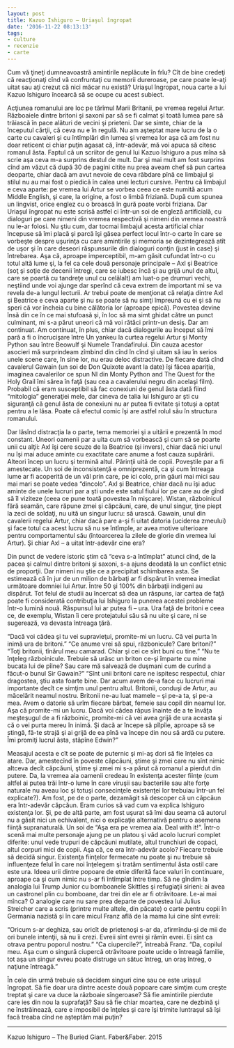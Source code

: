 ```yaml
---
layout: post
title: Kazuo Ishiguro – Uriaşul îngropat
date: '2016-11-22 08:13:13'
tags:
- culture
- recenzie
- carte
---
```


Cum vă ţineţi dumneavoastră amintirile neplăcute în frîu? Cît de bine credeţi că reacţionaţi cînd vă confruntaţi cu memorii dureroase, pe care poate le-aţi uitat sau aţi crezut că nici măcar nu există? Uriaşul îngropat, noua carte a lui Kazuo Ishiguro încearcă să se ocupe cu acest subiect.

Acţiunea romanului are loc pe tărîmul Marii Britanii, pe vremea regelui Artur. Războaiele dintre britoni şi saxoni par să se fi calmat şi toată lumea pare să trăiască în pace alături de vecini şi prieteni. Dar se simte, chiar de la începutul cărţii, că ceva nu e în regulă.
Nu am aşteptat mare lucru de la o carte cu cavaleri şi cu întîmplări din lumea şi vremea lor aşa că am fost nu doar reticent ci chiar puţin agasat că, într-adevăr, mă voi apuca să citesc romanul ăsta. Faptul că un scriitor de genul lui Kazuo Ishiguro a pus mîna să scrie aşa ceva m-a surprins destul de mult. Dar şi mai mult am fost surprins cînd am văzut că după 30 de pagini citite nu prea aveam chef să pun cartea deoparte, chiar dacă am avut nevoie de ceva răbdare pînă ce limbajul şi stilul nu au mai fost o piedică în calea unei lecturi cursive. Pentru că limbajul e ceva aparte: pe vremea lui Artur se vorbea ceea ce este numită acum Middle English, şi care, la origine, a fost o limbă friziană. După cum spunea un lingvist, orice englez cu o broască în gură poate vorbi friziana. Dar Uriaşul îngropat nu este scrisă astfel ci într-un soi de engleză artificială, cu dialoguri pe care nimeni din vremea respectivă şi nimeni din vremea noastră nu le-ar folosi. Nu ştiu cum, dar tocmai limbajul acesta artificial chiar începuse să îmi placă şi parcă îşi găsea perfect locul într-o carte în care se vorbeşte despre uşurinţa cu care amintirile şi memoria se dezintegrează atît de uşor şi în care deseori răspunsurile din dialoguri conţin (just in case) şi întrebarea.
Aşa că, aproape imperceptibil, m-am găsit cufundat într-o cu totul altă lume şi, la fel ca cele două personaje principale – Axl şi Beatrice (soţ şi soţie de decenii întregi, care se iubesc încă şi au grijă unul de altul, care se poartă cu tandreţe unul cu celălalt) am luat-o pe drumuri vechi, neştiind unde voi ajunge dar sperînd că ceva extrem de important mi se va revela de-a lungul lecturii. Ar trebui poate de menţionat că relaţia dintre Axl şi Beatrice e ceva aparte şi nu se poate să nu simţi împreună cu ei şi să nu speri că vor încheia cu bine călătoria lor (aproape epică).
Povestea devine însă din ce în ce mai stufoasă şi, în loc să ma simt ghidat către un punct culminant, mi s-a părut uneori că mă voi rătăci printr-un desiş. Dar am continuat. Am continuat, în plus, chiar dacă dialogurile au început să îmi pară a fi o încrucişare între Un yankeu la curtea regelui Artur şi Monty Python sau între Beowulf şi Numele Trandafirului. Din cauza acestor asocieri mă surprindeam zîmbind din cînd în cînd şi uitam să iau în serios unele scene care, în sine lor, nu erau deloc distractive. De fiecare dată cînd cavalerul Gawain (un soi de Don Quixote avant la date) îşi făcea apariţia, imaginea cavalerilor ce spun NI din Monty Python and The Quest for the Holy Grail îmi sărea în faţă (sau cea a cavalerului negru din acelaşi film). Probabil că eram susceptibil să fac conexiuni de genul ăsta dată fiind “mitologia” generaţiei mele, dar cineva de talia lui Ishiguro ar şti cu siguranţă că genul ăsta de conexiuni nu ar putea fi evitate şi totuşi a optat pentru a le lăsa. Poate că efectul comic îşi are astfel rolul său în structura romanului.

Dar lăsînd distracţia la o parte, tema memoriei şi a uitării e prezentă în mod constant. Uneori oamenii par a uita cum să vorbească şi cum să se poarte unii cu alţii: Axl îşi cere scuze de la Beatrice (şi invers), chiar dacă nici unul nu îşi mai aduce aminte cu exactitate care anume a fost cauza supărării. Alteori încep un lucru şi termină altul. Părinţii uită de copii. Poveştile par a fi amestecate. Un soi de inconsistenţă e omniprezentă, ca şi cum întreaga lume ar fi acoperită de un văl prin care, pe ici colo, prin găuri mai mici sau mai mari se poate vedea “dincolo”. Axl şi Beatrice, chiar dacă nu îşi aduc aminte de unele lucruri par a şti unde este satul fiului lor pe care au de gînd să îl viziteze (ceea ce pune toată povestea în mişcare). Wistan, războinicul fără seamăn, care răpune zmei şi căpcăuni, care, de unul singur, ţine piept la zeci de soldaţi, nu uită un singur lucru: să urască. Gawain, unul din cavalerii regelui Artur, chiar dacă pare a-şi fi uitat datoria (uciderea zmeului) şi face totul ca acest lucru să nu se întîmple, ar avea motive ulterioare pentru comportamentul său (întoarcerea la zilele de glorie din vremea lui Artur). Şi chiar Axl – a uitat într-adevăr cine era?

Din punct de vedere istoric ştim că “ceva s-a întîmplat” atunci cînd, de la pacea şi calmul dintre britoni şi saxoni, s-a ajuns deodată la un conflict etnic de proporţii. Dar nimeni nu ştie ce a precipitat schimbarea asta. Se estimează că în jur de un milion de bărbaţi ar fi dispărut în vremea imediat următoare domniei lui Artur. Între 50 şi 100% din bărbaţii indigeni au dispărut. Tot felul de studii au încercat să dea un răspuns, iar cartea de faţă poate fi considerată contribuţia lui Ishiguro la punerea acestei probleme într-o lumină nouă. Răspunsul lui ar putea fi – ura. Ura faţă de britoni e ceea ce, de exemplu, Wistan îi cere protejatului său să nu uite şi care, ni se sugerează, va devasta întreaga ţără.

“Dacă voi cădea şi tu vei supravieţui, promite-mi un lucru. Că vei purta în inimă ura de britoni.”
“Ce anume vrei să spui, războnicule? Care britoni?”
“Toţi britonii, tînărul meu camarad. Chiar şi cei ce sînt buni cu tine.”
“Nu te înţeleg războinicule. Trebuie să urăsc un briton ce-şi împarte cu mine bucata lui de pîine? Sau care mă salvează de duşmani cum de curînd a făcut-o bunul Sir Gawain?”
“Sînt unii britoni care ne ispitesc respectul, chiar dragostea, ştiu asta foarte bine. Dar acum avem de-a face cu lucruri mai importante decît ce simţim unul pentru altul. Britonii, conduşi de Artur, au măcelărit neamul nostru. Britonii ne-au luat mamele – şi pe-a ta, şi pe-a mea. Avem o datorie să urîm fiecare bărbat, femeie sau copil din neamul lor. Aşa că promite-mi un lucru. Dacă voi cădea răpus înainte de a te învăţa meşteşugul de a fi războinic, promite-mi că vei avea grijă de ura aceasta şi că o vei purta mereu în inimă. Şi dacă ar începe să pîlpîie, aproape să se stingă, fă-te strajă şi ai grijă de ea pînă va începe din nou să ardă cu putere. Îmi promiţi lucrul ăsta, stăpîne Edwin?”

Measajul acesta e cît se poate de puternic şi mi-aş dori să fie înţeles ca atare. Dar, amestecînd în poveste căpcăuni, ştime şi zmei care nu sînt nimic altceva decît căpcăuni, ştime şi zmei mi s-a părut că romanul a pierdut din putere. Da, la vremea aia oamenii credeau în existenţa acester fiinţe (cum altfel ai putea trăi într-o lume în care viruşii sau bacteriile sau alte forţe naturale nu aveau loc şi totuşi consecinţele existenţei lor trebuiau într-un fel explicate?). Am fost, pe de o parte, dezamăgit să descoper că un căpcăun era într-adevăr căpcăun. Eram curios să vad cum va explica Ishiguro existenţa lor. Şi, pe de altă parte, am fost uşurat să îmi dau seama că autorul nu a găsit nici un echivalent, nici o explicaţie alternativă pentru o asemena fiinţă supranaturală. Un soi de “Aşa era pe vremea aia. Deal with it!”. Într-o scenă mai multe personaje ajung pe un platou şi văd acolo lucruri complet diferite: unul vede trupuri de căpcăuni mutilate, altul trunchiuri de copaci, altul corpuri mici de copii. Aşa că, ce era într-adevăr acolo? Fiecare trebuie să decidă singur. Existenţa fiinţelor fermecate nu poate şi nu trebuie să influenţeze felul în care noi înţelegem şi tratăm sentimentul ăsta ostil care este ura.
Ideea urii dintre popoare de etnie diferită face valuri în continuare, aproape ca şi cum nimic nu s-ar fi întîmplat între timp. Să ne gîndim la analogia lui Trump Junior cu bomboanele Skittles şi refugiaţii sirieni: ai avea un castronel plin cu bomboane, dar trei din ele ar fi otrăvitoare. Le-ai mai mînca?
O analogie care nu sare prea departe de povestea lui Julius Streicher care a scris (printre multe altele, din păcate) o carte pentru copii în Germania nazistă şi în care micul Franz află de la mama lui cine sînt evreii:

“Oricum s-ar deghiza, sau oricît de prietenoşi s-ar da, afirmîndu-şi de mii de ori bunele intenţii, să nu îi crezi. Evreii sînt evrei şi rămîn evrei. Ei sînt ca otrava pentru poporul nostru.”
“Ca ciupercile?”, întreabă Franz.
“Da, copilul meu. Aşa cum o singură ciupercă otrăvitoare poate ucide o întreagă familie, tot aşa un singur evreu poate distruge un sătuc întreg, un oraş întreg, o naţiune întreagă.”

În cele din urmă trebuie să decidem singuri cine sau ce este uriaşul îngropat. Să fie doar ura dintre aceste două popoare care simţim cum creşte treptat şi care va duce la războaie sîngeroase? Să fie amintirile pierdute care ies din nou la suprafaţă? Sau să fie chiar moartea, care ne dezbină şi ne înstrăinează, care e imposibil de înţeles şi care îşi trimite luntraşul să îşi facă treaba cînd ne aşteptăm mai puţin?

_______

Kazuo Ishiguro – The Buried Giant. Faber&Faber. 2015